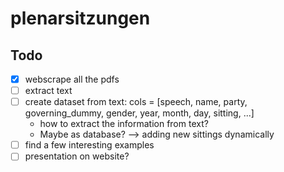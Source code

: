 # plenarsitzungen

## Todo
- [x] webscrape all the pdfs
- [ ] extract text
- [ ] create dataset from text: cols = [speech, name, party, governing_dummy, gender, year, month, day, sitting, ...]
    - how to extract the information from text?
    - Maybe as database? --> adding new sittings dynamically
- [ ] find a few interesting examples
- [ ] presentation on website?
